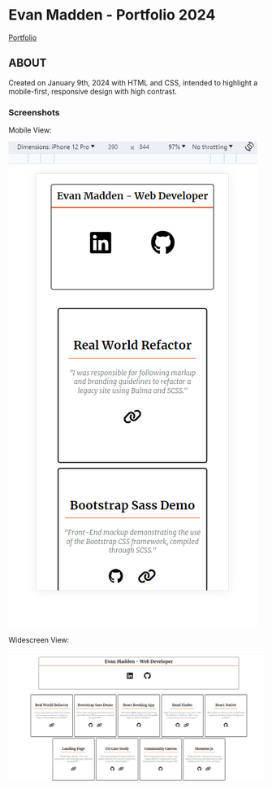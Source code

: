 # Evan Madden - Portfolio 2024

[Portfolio](https://evmad.github.io/portfolio_2024/)

## ABOUT

Created on January 9th, 2024 with HTML and CSS, intended to highlight a mobile-first, responsive design with high contrast.

### Screenshots

Mobile View:

![screenshot](Portfolio2024_mobile.png)

Widescreen View:

![screenshot](Portfolio2024_wide.png)

